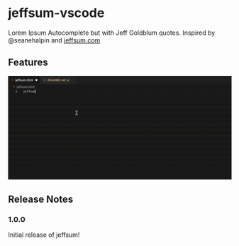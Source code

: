 # jeffsum-vscode

Lorem Ipsum Autocomplete but with Jeff Goldblum quotes. Inspired by @seanehalpin and [jeffsum.com](https://jeffsum.com)

## Features

![Jeffsum](/images/jeffsum.gif)

## Release Notes

### 1.0.0

Initial release of jeffsum!
